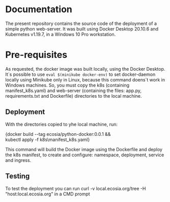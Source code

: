 <h1>Documentation</h1>

The present repository contains the source code of the deployment of a simple python web-server.
It was built using Docker Desktop 20.10.6 and Kubernetes v1.19.7, in a Windows 10 Pro workstation.

<h1>Pre-requisites</h1>

As requested,  the docker image was built locally, using the Docker Desktop. It´s possible to use `eval $(minikube docker-env)` to set docker-daemon locally using Minikube only in Linux, because this command doens´t work in Windows machines.
So, you must copy the k8s (containing manifest_k8s.yaml) and web-server (containing the files: app.py, requirements.txt and Dockerfile) directories to the local machine.

<h2>Deployment</h2>

With the directories copied to yhe local machine, run:

{docker build --tag ecosia/python-docker:0.0.1 && \
kubectl apply -f k8s\manifest_k8s.yaml}

This command will build the Docker image using the Dockerfile and deploy the k8s manifest, to create and configure: namespace, deployment, service and ingress.

<h2>Testing</h2>

To test the deployment you can run curl -v local.ecosia.org/tree -H "host:local.ecosia.org" in a CMD prompt
